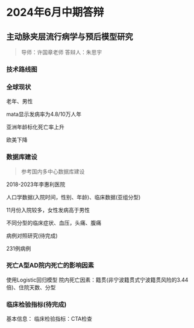 # 2024年6月中期答辩
## 主动脉夹层流行病学与预后模型研究
> 导师：许国章老师
> 答辩人：朱思宇

### 技术路线图


### 全球现状
老年、男性

mata显示发病率为4.8/10万人年

亚洲年龄标化死亡率上升

欧美下降

### 数据库建设
> 参考国内多中心数据库建设

2018-2023年李惠利医院

人口学数据(入院时间，性别、年龄)、临床数据(亚组分型)

11月份入院较多，女性发病高于男性

不同分型的临床症状、血压，头痛、腹痛

病例对照研究(待完成)

231例病例
### 死亡A型AD院内死亡的影响因素
使用Logistic回归模型
院内死亡因素：籍贯(非宁波籍贯式宁波籍贯风险的3.44倍)、住院天数、分型

### 临床检验指标(待完成)
基本信息：
临床检验指标：CTA检查


